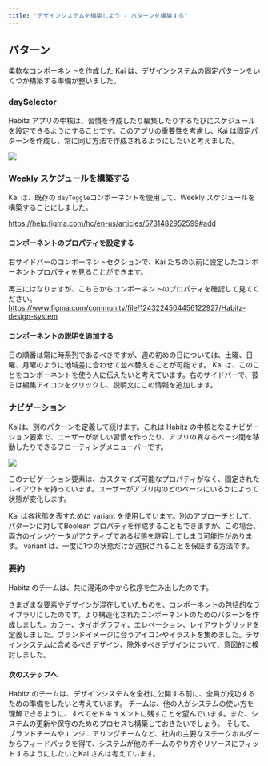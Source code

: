 ```yaml
---
title: "デザインシステムを構築しよう - パターンを構築する"
---
```


## パターン
柔軟なコンポーネントを作成した Kai は、デザインシステムの固定パターンをいくつか構築する準備が整いました。

### daySelector
Habitz アプリの中核は、習慣を作成したり編集したりするたびにスケジュールを設定できるようにすることです。このアプリの重要性を考慮し、Kai は固定パターンを作成し、常に同じ方法で作成されるようにしたいと考えました。

![](https://storage.googleapis.com/zenn-user-upload/cb1a341132a1-20230614.png)

### Weekly スケジュールを構築する
Kai は、既存の `dayToggle`コンポーネントを使用して、Weekly スケジュールを構築することにしました。

https://help.figma.com/hc/en-us/articles/5731482952599#add

#### コンポーネントのプロパティを設定する
右サイドバーのコンポーネントセクションで、Kai たちの以前に設定したコンポーネントプロパティを見ることができます。

再三にはなりますが、こちらからコンポーネントのプロパティを確認して見てください。
https://www.figma.com/community/file/1243224504456122927/Habitz-design-system

#### コンポーネントの説明を追加する
日の順番は常に時系列であるべきですが、週の初めの日については、土曜、日曜、月曜のように地域差に合わせて並べ替えることが可能です。
Kai は、このことをコンポーネントを使う人に伝えたいと考えています。右のサイドバーで、彼らは編集アイコンをクリックし、説明文にこの情報を追加します。

### ナビゲーション
Kaiは、別のパターンを定義して続けます。これは Habitz の中核となるナビゲーション要素で、ユーザーが新しい習慣を作ったり、アプリの異なるページ間を移動したりできるフローティングメニューバーです。

![](https://storage.googleapis.com/zenn-user-upload/e761ac183eb7-20230614.png)

このナビゲーション要素は、カスタマイズ可能なプロパティがなく、固定されたレイアウトを持っています。ユーザーがアプリ内のどのページにいるかによって状態が変化します。

Kai は各状態を表すために variant を使用しています。別のアプローチとして、パターンに対してBoolean プロパティを作成することもできますが、この場合、両方のインジケータがアクティブである状態を許容してしまう可能性があります。 variant は、一度に1つの状態だけが選択されることを保証する方法です。

### 要約
Habitz のチームは、共に混沌の中から秩序を生み出したのです。

さまざまな要素やデザインが混在していたものを、コンポーネントの包括的なライブラリにしたのです。より構造化されたコンポーネントのためのパターンを作成しました。カラー、タイポグラフィ、エレベーション、レイアウトグリッドを定義しました。ブランドイメージに合うアイコンやイラストを集めました。デザインシステムに含めるべきデザイン、除外すべきデザインについて、意図的に検討しました。

#### 次のステップへ
Habitz のチームは、デザインシステムを全社に公開する前に、全員が成功するための準備をしたいと考えています。
チームは、他の人がシステムの使い方を理解できるように、すべてをドキュメントに残すことを望んでいます。また、システムの更新や保守のためのプロセスも構築しておきたいでしょう。
そして、ブランドチームやエンジニアリングチームなど、社内の主要なステークホルダーからフィードバックを得て、システムが他のチームのやり方やリソースにフィットするようにしたいとKai さんは考えています。